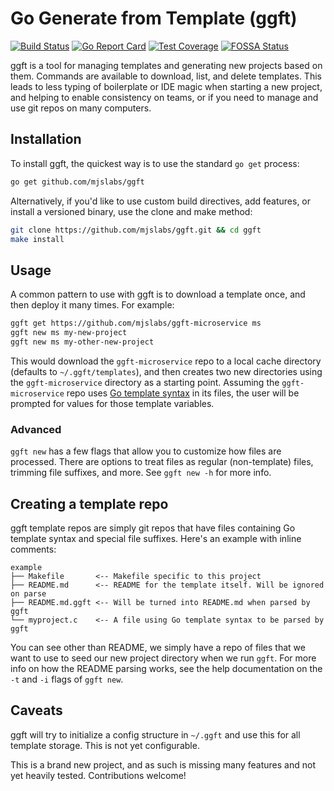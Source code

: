 # Go Generate from Template (ggft)

[![Build Status][travis-badge]][travis]
[![Go Report Card][goreport-badge]][goreport]
[![Test Coverage][coverage]][codeclimate]
[![FOSSA Status][fossa-badge]][fossa]

[travis-badge]: https://travis-ci.org/mjslabs/ggft.svg?branch=master
[travis]: https://travis-ci.org/mjslabs/ggft
[goreport-badge]: https://goreportcard.com/badge/github.com/mjslabs/ggft
[goreport]: https://goreportcard.com/report/github.com/mjslabs/ggft
[coverage]: https://api.codeclimate.com/v1/badges/9ed016c632217a454cac/test_coverage
[codeclimate]: https://codeclimate.com/github/mjslabs/ggft/test_coverage
[fossa-badge]: https://app.fossa.com/api/projects/git%2Bgithub.com%2Fmjslabs%2Fggft.svg?type=shield
[fossa]: https://app.fossa.com/projects/git%2Bgithub.com%2Fmjslabs%2Fggft?ref=badge_shield

ggft is a tool for managing templates and generating new projects based on them.
Commands are available to download, list, and delete templates. This leads to
less typing of boilerplate or IDE magic when starting a new project, and helping
to enable consistency on teams, or if you need to manage and use git repos on
many computers.

## Installation

To install ggft, the quickest way is to use the standard `go get` process:

```bash
go get github.com/mjslabs/ggft
```

Alternatively, if you'd like to use custom build directives, add features, or
install a versioned binary, use the clone and make method:

```bash
git clone https://github.com/mjslabs/ggft.git && cd ggft
make install
```

## Usage

A common pattern to use with ggft is to download a template once, and then
deploy it many times. For example:

```bash
ggft get https://github.com/mjslabs/ggft-microservice ms
ggft new ms my-new-project
ggft new ms my-other-new-project
```

This would download the `ggft-microservice` repo to a local cache directory
(defaults to `~/.ggft/templates`), and then creates two new directories using
the `ggft-microservice` directory as a starting point. Assuming the
`ggft-microservice` repo uses
[Go template syntax](https://golang.org/pkg/text/template/) in its files, the
user will be prompted for values for those template variables.

### Advanced

`ggft new` has a few flags that allow you to customize how files are processed.
There are options to treat files as regular (non-template) files, trimming file
suffixes, and more. See `ggft new -h` for more info.

## Creating a template repo

ggft template repos are simply git repos that have files containing Go template
syntax and special file suffixes. Here's an example with inline comments:

```text
example
├── Makefile       <-- Makefile specific to this project
├── README.md      <-- README for the template itself. Will be ignored on parse
├── README.md.ggft <-- Will be turned into README.md when parsed by ggft
└── myproject.c    <-- A file using Go template syntax to be parsed by ggft
```

You can see other than README, we simply have a repo of files that we want to
use to seed our new project directory when we run `ggft`. For more info on how
the README parsing works, see the help documentation on the `-t` and `-i` flags
of `ggft new`.

## Caveats

ggft will try to initialize a config structure in `~/.ggft` and use this for all
template storage. This is not yet configurable.  

This is a brand new project, and as such is missing many features and not yet
heavily tested. Contributions welcome!
